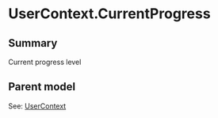 # UserContext.CurrentProgress

## Summary

Current progress level

## Parent model

See: [UserContext](UserContext.md)